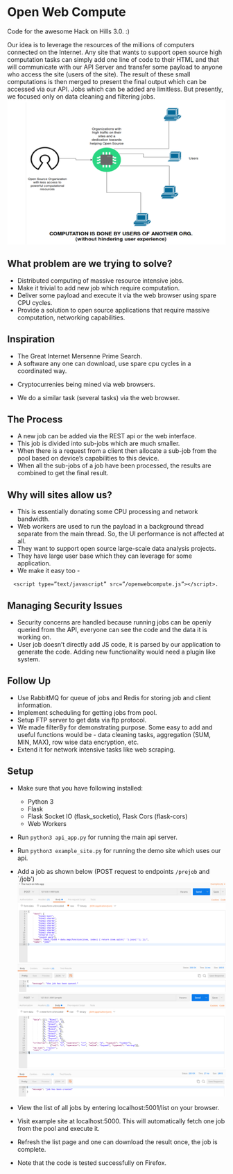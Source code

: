 # Open Web Compute
Code for the awesome Hack on Hills 3.0. :)

Our idea is to leverage the resources of the millions of computers connected on the Internet. Any site that wants to support open source high computation tasks can simply add one line of code to their HTML and that will communicate with our API Server and transfer some payload to anyone who access the site (users of the site). The result of these small computations is then merged to present the final output which can be accessed via our API. Jobs which can be added are limitless. But presently, we focused only on data cleaning and filtering jobs.
![](https://github.com/ferbncode/Hack-On-Hills-3.0/blob/master/figure.png)

## What problem are we trying to solve?

* Distributed computing of massive resource intensive jobs.
* Make it trivial to add new job which require computation.
* Deliver some payload and execute it via the web browser using spare CPU cycles.
* Provide a solution to open source applications that require massive computation, networking capabilities.

## Inspiration

* The Great Internet Mersenne Prime Search.
* A software any one can download, use spare cpu cycles in a coordinated way.
+ Cryptocurrenies being mined via web browsers.
* We do a similar task (several tasks) via the web browser.


## The Process

* A new job can be added via the REST api or the web interface.
* This job is divided into sub-jobs which are much smaller.
* When there is a request from a client then allocate a  sub-job from the pool based on device’s capabilities to this device.
* When all the sub-jobs of a job have been processed, the results are combined to get the final result.

## Why will sites allow us?

* This is essentially donating some CPU processing and network bandwidth.
* Web workers are used to run the payload in a background thread separate from
the main thread. So, the UI performance is not affected at all.
* They want to support open source large-scale data analysis projects.
* They have large user base which they can leverage for some application.
* We make it easy too -
```
  <script type=”text/javascript” src=”/openwebcompute.js”></script>.
```

## Managing Security Issues

* Security concerns are handled because running jobs can be openly queried from the API, everyone can see the code and the data it is working on.
* User job doesn’t directly add JS code, it is parsed by our application to generate the code. Adding new functionality would need a plugin like system.

## Follow Up

* Use RabbitMQ for queue of jobs and Redis for storing job and client information.
* Implement scheduling for getting jobs from pool.
* Setup FTP server to get data via ftp protocol.
* We made filterBy for demonstrating purpose. Some easy to add and useful functions would be - data cleaning tasks, aggregation (SUM, MIN, MAX), row wise data encryption, etc.
* Extend it for network intensive tasks like web scraping.

## Setup

* Make sure that you have following installed:
    * Python 3
    * Flask
    * Flask Socket IO (flask_socketio), Flask Cors (flask-cors)
    * Web Workers

* Run `python3 api_app.py` for running the main api server.
* Run `python3 example_site.py` for running the demo site which uses our api.
* Add a job as shown below (POST request to endpoints `/prejob` and `/job')
![](https://github.com/ferbncode/Hack-On-Hills-3.0/blob/master/job%20endpoint.png)
![](https://github.com/ferbncode/Hack-On-Hills-3.0/blob/master/prejob.png)
* View the list of all jobs by entering localhost:5001/list on your browser.
* Visit example site at localhost:5000. This will automatically fetch one job from the pool and execute it.
* Refresh the list page and one can download the result once, the job is complete.
* Note that the code is tested successfully on Firefox.

